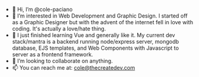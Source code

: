- 👋 Hi, I’m @cole-paciano
- 👀 I’m interested in Web Development and Graphic Design. I started off as a Graphic Designer but with the advent of the internet fell in love with coding. It's actually a love/hate thing.
- 🌱 I just finished learning Vue and generally like it. My current dev stack/mantra is a backend running node/express server, mongodb database, EJS templates, and Web Components with Javascript to server as a frontend framework. 
- 💞️ I’m looking to collaborate on anything.
- 📫 You can reach me at: cole@thecreatedev.com
<!---
cole-paciano/cole-paciano is a ✨ special ✨ repository because its `README.md` (this file) appears on your GitHub profile.
You can click the Preview link to take a look at your changes.
--->
